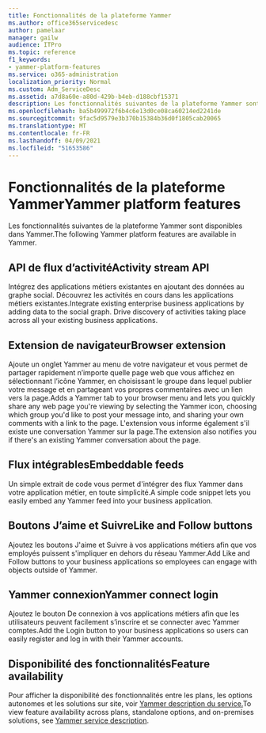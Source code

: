 ```yaml
---
title: Fonctionnalités de la plateforme Yammer
ms.author: office365servicedesc
author: pamelaar
manager: gailw
audience: ITPro
ms.topic: reference
f1_keywords:
- yammer-platform-features
ms.service: o365-administration
localization_priority: Normal
ms.custom: Adm_ServiceDesc
ms.assetid: a7d8a60e-a80d-429b-b4eb-d188cbf15371
description: Les fonctionnalités suivantes de la plateforme Yammer sont disponibles dans Yammer.
ms.openlocfilehash: ba5b499972f6b4c6e13d0ce08ca60214ed2241de
ms.sourcegitcommit: 9fac5d9579e3b370b15384b36d0f1805cab20065
ms.translationtype: MT
ms.contentlocale: fr-FR
ms.lasthandoff: 04/09/2021
ms.locfileid: "51653586"
---
```

# <a name="yammer-platform-features"></a><span data-ttu-id="3fc3b-103">Fonctionnalités de la plateforme Yammer</span><span class="sxs-lookup"><span data-stu-id="3fc3b-103">Yammer platform features</span></span>

<span data-ttu-id="3fc3b-104">Les fonctionnalités suivantes de la plateforme Yammer sont disponibles dans Yammer.</span><span class="sxs-lookup"><span data-stu-id="3fc3b-104">The following Yammer platform features are available in Yammer.</span></span>
 
## <a name="activity-stream-api"></a><span data-ttu-id="3fc3b-105">API de flux d’activité</span><span class="sxs-lookup"><span data-stu-id="3fc3b-105">Activity stream API</span></span>

<span data-ttu-id="3fc3b-p101">Intégrez des applications métiers existantes en ajoutant des données au graphe social. Découvrez les activités en cours dans les applications métiers existantes.</span><span class="sxs-lookup"><span data-stu-id="3fc3b-p101">Integrate existing enterprise business applications by adding data to the social graph. Drive discovery of activities taking place across all your existing business applications.</span></span>
  
## <a name="browser-extension"></a><span data-ttu-id="3fc3b-108">Extension de navigateur</span><span class="sxs-lookup"><span data-stu-id="3fc3b-108">Browser extension</span></span>

<span data-ttu-id="3fc3b-109">Ajoute un onglet Yammer au menu de votre navigateur et vous permet de partager rapidement n’importe quelle page web que vous affichez en sélectionnant l’icône Yammer, en choisissant le groupe dans lequel publier votre message et en partageant vos propres commentaires avec un lien vers la page.</span><span class="sxs-lookup"><span data-stu-id="3fc3b-109">Adds a Yammer tab to your browser menu and lets you quickly share any web page you're viewing by selecting the Yammer icon, choosing which group you'd like to post your message into, and sharing your own comments with a link to the page.</span></span> <span data-ttu-id="3fc3b-110">L'extension vous informe également s'il existe une conversation Yammer sur la page.</span><span class="sxs-lookup"><span data-stu-id="3fc3b-110">The extension also notifies you if there's an existing Yammer conversation about the page.</span></span> 

## <a name="embeddable-feeds"></a><span data-ttu-id="3fc3b-111">Flux intégrables</span><span class="sxs-lookup"><span data-stu-id="3fc3b-111">Embeddable feeds</span></span>

<span data-ttu-id="3fc3b-112">Un simple extrait de code vous permet d'intégrer des flux Yammer dans votre application métier, en toute simplicité.</span><span class="sxs-lookup"><span data-stu-id="3fc3b-112">A simple code snippet lets you easily embed any Yammer feed into your business application.</span></span>
  
## <a name="like-and-follow-buttons"></a><span data-ttu-id="3fc3b-113">Boutons J’aime et Suivre</span><span class="sxs-lookup"><span data-stu-id="3fc3b-113">Like and Follow buttons</span></span>

<span data-ttu-id="3fc3b-114">Ajoutez les boutons J'aime et Suivre à vos applications métiers afin que vos employés puissent s'impliquer en dehors du réseau Yammer.</span><span class="sxs-lookup"><span data-stu-id="3fc3b-114">Add Like and Follow buttons to your business applications so employees can engage with objects outside of Yammer.</span></span>
  
## <a name="yammer-connect-login"></a><span data-ttu-id="3fc3b-115">Yammer connexion</span><span class="sxs-lookup"><span data-stu-id="3fc3b-115">Yammer connect login</span></span>

<span data-ttu-id="3fc3b-116">Ajoutez le bouton De connexion à vos applications métiers afin que les utilisateurs peuvent facilement s’inscrire et se connecter avec Yammer comptes.</span><span class="sxs-lookup"><span data-stu-id="3fc3b-116">Add the Login button to your business applications so users can easily register and log in with their Yammer accounts.</span></span>

## <a name="feature-availability"></a><span data-ttu-id="3fc3b-117">Disponibilité des fonctionnalités</span><span class="sxs-lookup"><span data-stu-id="3fc3b-117">Feature availability</span></span>

<span data-ttu-id="3fc3b-118">Pour afficher la disponibilité des fonctionnalités entre les plans, les options autonomes et les solutions sur site, voir [Yammer description du service.](yammer-service-description.md)</span><span class="sxs-lookup"><span data-stu-id="3fc3b-118">To view feature availability across plans, standalone options, and on-premises solutions, see [Yammer service description](yammer-service-description.md).</span></span>
  

